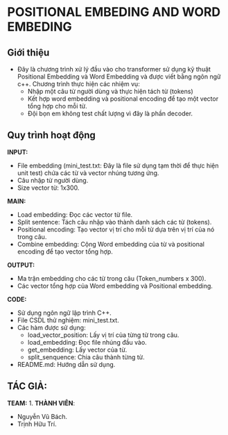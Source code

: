 
# POSITIONAL EMBEDING AND WORD EMBEDING
## Giới thiệu
- Đây là chương trình xử lý đầu vào cho transformer sử dụng kỹ thuật Positional Embedding và Word Embedding và được viết bằng ngôn ngữ c++. Chương trình thực hiện các nhiệm vụ: 
   + Nhập một câu từ người dùng và thực hiện tách từ (tokens)
   + Kết hợp word embedding và positional encoding để tạo một vector tổng hợp cho mỗi từ.
   + Đội bọn em không test chất lượng vì đây là phần decoder.

## Quy trình hoạt động
**INPUT:** 
- File embedding (mini_test.txt: Đây là file sử dụng tạm thời để thực hiện unit test) chứa các từ và vector nhúng tương ứng.
- Câu nhập từ người dùng.
- Size vector từ: 1x300.

**MAIN:** 
- Load embedding: Đọc các vector từ file.
- Split sentence: Tách câu nhập vào thành danh sách các từ (tokens).
- Positional encoding: Tạo vector vị trí cho mỗi từ dựa trên vị trí của nó trong câu.
- Combine embedding: Cộng Word embedding của từ và positional encoding để tạo vector tổng hợp.

**OUTPUT:**
- Ma trận embedding cho các từ trong câu (Token_numbers x 300).
- Các vector tổng hợp của Word embedding và Positional embedding.

**CODE:**
- Sử dụng ngôn ngữ lập trình C++.
- File CSDL thử nghiệm: mini_test.txt.
- Các hàm được sử dụng: 
    + load_vector_position: Lấy vị trí của từng từ trong câu.
    + load_embedding: Đọc file nhúng đầu vào.
    + get_embedding: Lấy vector của từ.
    + split_senquence: Chia câu thành từng từ.
- README.md: Hướng dẫn sử dụng.

## TÁC GIẢ:
**TEAM:** 1.
**THÀNH VIÊN**:
- Nguyễn Vũ Bách.
- Trịnh Hữu Trí.


